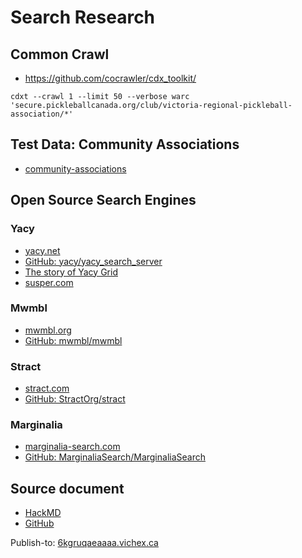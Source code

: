 Search Research
===============

## Common Crawl

* https://github.com/cocrawler/cdx_toolkit/

```
cdxt --crawl 1 --limit 50 --verbose warc 'secure.pickleballcanada.org/club/victoria-regional-pickleball-association/*'
```

## Test Data: Community Associations

* [community-associations](/community-associations)

## Open Source Search Engines

### Yacy

* [yacy.net](https://yacy.net/)
* [GitHub: yacy/yacy_search_server](https://github.com/yacy/yacy_search_server)
* [The story of Yacy Grid](https://community.searchlab.eu/t/the-story-of-yacy-grid/48)
* [susper.com](https://susper.com/)

### Mwmbl

* [mwmbl.org](https://mwmbl.org/)
* [GitHub: mwmbl/mwmbl](https://github.com/mwmbl/mwmbl)

### Stract

* [stract.com](https://stract.com/)
* [GitHub: StractOrg/stract](https://github.com/StractOrg/stract)

### Marginalia

* [marginalia-search.com](https://marginalia-search.com/)
* [GitHub: MarginaliaSearch/MarginaliaSearch](https://github.com/MarginaliaSearch/MarginaliaSearch)

## Source document

* [HackMD](https://hackmd.io/uYdFzJq2Te6yH8pSas9LsQ)
* [GitHub](https://github.com/hexcamp/hackmd-notes/blob/main/vichex-search-experiment/index.md)

Publish-to: [6kgruqaeaaaa.vichex.ca](https://6kgruqaeaaaa.vichex.ca/)
